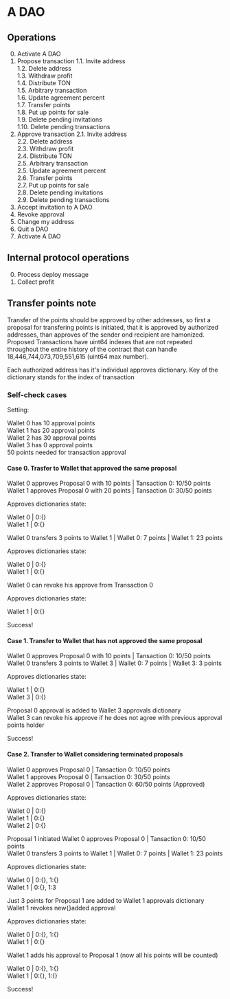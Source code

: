# A DAO

## Operations

0. Activate A DAO
1. Propose transaction
1.1. Invite address\
1.2. Delete address\
1.3. Withdraw profit\
1.4. Distribute TON\
1.5. Arbitrary transaction\
1.6. Update agreement percent\
1.7. Transfer points\
1.8. Put up points for sale\
1.9. Delete pending invitations\
1.10. Delete pending transactions
2. Approve transaction
2.1. Invite address\
2.2. Delete address\
2.3. Withdraw profit\
2.4. Distribute TON\
2.5. Arbitrary transaction\
2.5. Update agreement percent\
2.6. Transfer points\
2.7. Put up points for sale\
2.8. Delete pending invitations\
2.9. Delete pending transactions
3. Accept invitation to A DAO
4. Revoke approval
4. Change my address
5. Quit a DAO
7. Activate A DAO

## Internal protocol operations

0. Process deploy message
1. Collect profit

## Transfer points note

Transfer of the points should be approved by other addresses, so first a proposal for transfering points is initiated, that it is approved by authorized addresses, than approves of the sender ond recipient are hamonized. Proposed Transactions have uint64 indexes that are not repeated throughout the entire history of the contract that can handle 18,446,744,073,709,551,615 (uint64 max number).

Each authorized address has it's individual approves dictionary. Key of the dictionary stands for the index of transaction

### Self-check cases

Setting:

Wallet 0 has 10 approval points\
Wallet 1 has 20 approval points\
Wallet 2 has 30 approval points\
Wallet 3 has 0 approval points\
50 points needed for transaction approval

#### Case 0. Trasfer to Wallet that approved the same proposal

Wallet 0 approves Proposal 0 with 10 points | Tansaction 0: 10/50 points\
Wallet 1 approves Proposal 0 with 20 points | Tansaction 0: 30/50 points

Approves dictionaries state:

Wallet 0 | 0:{}\
Wallet 1 | 0:{}

Wallet 0 transfers 3 points to Wallet 1 | Wallet 0: 7 points | Wallet 1: 23 points

Approves dictionaries state:

Wallet 0 | 0:{}\
Wallet 1 | 0:{}

Wallet 0 can revoke his approve from Transaction 0

Approves dictionaries state:

Wallet 1 | 0:{}

Success!

#### Case 1. Transfer to Wallet that has not approved the same proposal

Wallet 0 approves Proposal 0 with 10 points | Tansaction 0: 10/50 points\
Wallet 0 transfers 3 points to Wallet 3 | Wallet 0: 7 points | Wallet 3: 3 points

Approves dictionaries state:

Wallet 1 | 0:{}\
Wallet 3 | 0:{}

Proposal 0 approval is added to Wallet 3 approvals dictionary\
Wallet 3 can revoke his approve if he does not agree with previous approval points holder

Success!

#### Case 2. Transfer to Wallet considering terminated proposals

Wallet 0 approves Proposal 0 | Tansaction 0: 10/50 points\
Wallet 1 approves Proposal 0 | Tansaction 0: 30/50 points\
Wallet 2 approves Proposal 0 | Tansaction 0: 60/50 points (Approved)

Approves dictionaries state:

Wallet 0 | 0:{}\
Wallet 1 | 0:{}\
Wallet 2 | 0:{}

Proposal 1 initiated
Wallet 0 approves Proposal 0 | Tansaction 0: 10/50 points\
Wallet 0 transfers 3 points to Wallet 1 | Wallet 0: 7 points | Wallet 1: 23 points

Approves dictionaries state:

Wallet 0 | 0:{}, 1:{}\
Wallet 1 | 0:{}, 1:3

Just 3 points for Proposal 1 are added to Wallet 1 approvals dictionary\
Wallet 1 revokes new{}added approval


Approves dictionaries state:

Wallet 0 | 0:{}, 1:{}\
Wallet 1 | 0:{}

Wallet 1 adds his approval to Proposal 1 (now all his points will be counted)

Wallet 0 | 0:{}, 1:{}\
Wallet 1 | 0:{}, 1:{}

Success!